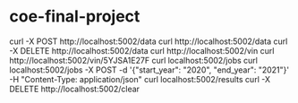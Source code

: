 # coe-final-project

curl -X POST http://localhost:5002/data
curl http://localhost:5002/data
curl -X DELETE http://localhost:5002/data
curl http://localhost:5002/vin
curl http://localhost:5002/vin/5YJSA1E27F
curl localhost:5002/jobs
curl localhost:5002/jobs -X POST -d '{"start_year": "2020", "end_year": "2021"}' -H "Content-Type: application/json"
curl localhost:5002/results
curl -X DELETE http://localhost:5002/clear
